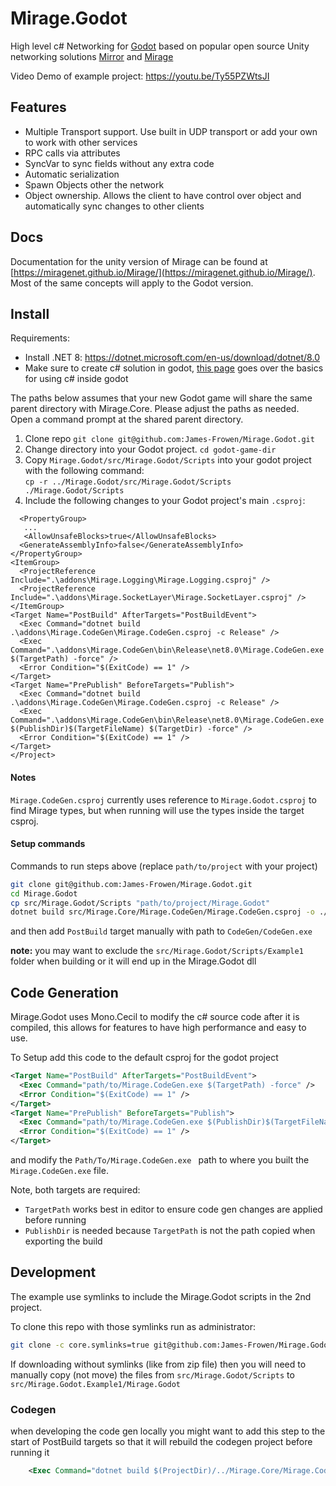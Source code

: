 # Mirage.Godot

High level c# Networking for [Godot](https://godotengine.org/) based on popular open source Unity networking solutions [Mirror](https://github.com/MirrorNetworking/Mirror) and [Mirage](https://github.com/MirageNet/Mirage)

Video Demo of example project: https://youtu.be/Ty55PZWtsJI

## Features

- Multiple Transport support. Use built in UDP transport or add your own to work with other services
- RPC calls via attributes
- SyncVar to sync fields without any extra code
- Automatic serialization
- Spawn Objects other the network
- Object ownership. Allows the client to have control over object and automatically sync changes to other clients

## Docs

Documentation for the unity version of Mirage can be found at [https://miragenet.github.io/Mirage/](https://miragenet.github.io/Mirage/). Most of the same concepts will apply to the Godot version.

## Install 

Requirements:  
- Install .NET 8: https://dotnet.microsoft.com/en-us/download/dotnet/8.0  
- Make sure to create c# solution in godot, [this page](https://docs.godotengine.org/en/stable/tutorials/scripting/c_sharp/c_sharp_basics.html) goes over the basics for using c# inside godot

The paths below assumes that your new Godot game will share the same parent directory with Mirage.Core. Please adjust the paths as needed.  
Open a command prompt at the shared parent directory.
1) Clone repo `git clone git@github.com:James-Frowen/Mirage.Godot.git`
2) Change directory into your Godot project. `cd godot-game-dir`
3) Copy `Mirage.Godot/src/Mirage.Godot/Scripts` into your godot project with the following command:  
   `cp -r ../Mirage.Godot/src/Mirage.Godot/Scripts ./Mirage.Godot/Scripts`  
5) Include the following changes to your Godot project's main `.csproj`:
 ```
   <PropertyGroup>
    ...
    <AllowUnsafeBlocks>true</AllowUnsafeBlocks>
   <GenerateAssemblyInfo>false</GenerateAssemblyInfo>
 </PropertyGroup>
 <ItemGroup>
   <ProjectReference Include=".\addons\Mirage.Logging\Mirage.Logging.csproj" />
   <ProjectReference Include=".\addons\Mirage.SocketLayer\Mirage.SocketLayer.csproj" />
 </ItemGroup>
 <Target Name="PostBuild" AfterTargets="PostBuildEvent">
   <Exec Command="dotnet build .\addons\Mirage.CodeGen\Mirage.CodeGen.csproj -c Release" />
   <Exec Command=".\addons\Mirage.CodeGen\bin\Release\net8.0\Mirage.CodeGen.exe $(TargetPath) -force" />
   <Error Condition="$(ExitCode) == 1" />
 </Target>
 <Target Name="PrePublish" BeforeTargets="Publish">
   <Exec Command="dotnet build .\addons\Mirage.CodeGen\Mirage.CodeGen.csproj -c Release" />
   <Exec Command=".\addons\Mirage.CodeGen\bin\Release\net8.0\Mirage.CodeGen.exe $(PublishDir)$(TargetFileName) $(TargetDir) -force" />
   <Error Condition="$(ExitCode) == 1" />
 </Target>
</Project>
 ```

#### Notes

`Mirage.CodeGen.csproj` currently uses reference to `Mirage.Godot.csproj` to find Mirage types, but when running will use the types inside the target csproj.

#### Setup commands

Commands to run steps above (replace `path/to/project` with your project)
```sh
git clone git@github.com:James-Frowen/Mirage.Godot.git
cd Mirage.Godot
cp src/Mirage.Godot/Scripts "path/to/project/Mirage.Godot"
dotnet build src/Mirage.Core/Mirage.CodeGen/Mirage.CodeGen.csproj -o ./CodeGen
```
and then add `PostBuild` target manually with path to `CodeGen/CodeGen.exe`

**note:** you may want to exclude the `src/Mirage.Godot/Scripts/Example1` folder when building or it will end up in the Mirage.Godot dll

## Code Generation

Mirage.Godot uses Mono.Cecil to modify the c# source code after it is compiled, this allows for features to have high performance and easy to use.

To Setup add this code to the default csproj for the godot project
```xml
<Target Name="PostBuild" AfterTargets="PostBuildEvent">
  <Exec Command="path/to/Mirage.CodeGen.exe $(TargetPath) -force" />
  <Error Condition="$(ExitCode) == 1" />
</Target>
<Target Name="PrePublish" BeforeTargets="Publish">
  <Exec Command="path/to/Mirage.CodeGen.exe $(PublishDir)$(TargetFileName) $(TargetDir) -force" />
  <Error Condition="$(ExitCode) == 1" />
</Target>
```
and modify the `Path/To/Mirage.CodeGen.exe ` path to where you built the `Mirage.CodeGen.exe` file.

Note, both targets are required:
- `TargetPath` works best in editor to ensure code gen changes are applied before running
- `PublishDir` is needed because `TargetPath` is not the path copied when exporting the build


## Development

The example use symlinks to include the Mirage.Godot scripts in the 2nd project. 

To clone this repo with those symlinks run as administrator:
```sh
git clone -c core.symlinks=true git@github.com:James-Frowen/Mirage.Godot.git
```

If downloading without symlinks (like from zip file) then you will need to manually copy (not move) the files from `src/Mirage.Godot/Scripts` to `src/Mirage.Godot.Example1/Mirage.Godot`

### Codegen 
when developing the code gen locally you might want to add this step to the start of PostBuild targets so that it will rebuild the codegen project before running it
```xml
    <Exec Command="dotnet build $(ProjectDir)/../Mirage.Core/Mirage.CodeGen/Mirage.CodeGen.csproj -c Release" />
```
